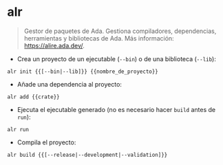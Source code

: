 # alr

> Gestor de paquetes de Ada.
> Gestiona compiladores, dependencias, herramientas y bibliotecas de Ada.
> Más información: <https://alire.ada.dev/>.

- Crea un proyecto de un ejecutable (`--bin`) o de una biblioteca (`--lib`):

`alr init {{[--bin|--lib]}} {{nombre_de_proyecto}}`

- Añade una dependencia al proyecto:

`alr add {{crate}}`

- Ejecuta el ejecutable generado (no es necesario hacer `build` antes de `run`):

`alr run`

- Compila el proyecto:

`alr build {{[--release|--development|--validation]}}`
